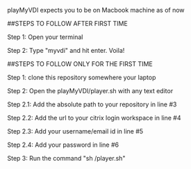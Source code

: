playMyVDI expects you to be on Macbook machine as of now



##STEPS TO FOLLOW AFTER FIRST TIME

Step 1: Open your terminal

Step 2: Type "myvdi" and hit enter. Voila!




##STEPS TO FOLLOW ONLY FOR THE FIRST TIME

Step 1: clone this repository somewhere your laptop

Step 2: Open the playMyVDI/player.sh with any text editor

Step 2.1: Add the absolute path to your repository in line #3

Step 2.2: Add the url to your citrix login workspace in line #4 

Step 2.3: Add your username/email id in line #5

Step 2.4: Add your password in line #6

Step 3: Run the command "sh <your absolute playMyVDI project path>/player.sh"

